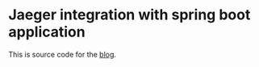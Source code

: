 

# Jaeger integration with spring boot application

This is source code for the [blog](https://medium.com/xebia-engineering/jaeger-integration-with-spring-boot-application-3c6ec4a96a6f).
